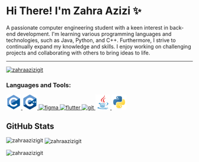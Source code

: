 # Hi There! I'm Zahra Azizi ✨
 A passionate computer engineering student with a keen interest in back-end development. I'm learning various programming languages and technologies, such as Java, Python, and C++. Furthermore, I strive to continually expand my knowledge and skills. I enjoy working on challenging projects and collaborating with others to bring ideas to life.
 
---
  
<p align="left"> <a href="https://github.com/ryo-ma/github-profile-trophy"><img src="https://github-profile-trophy.vercel.app/?username=zahraazizigit" alt="zahraazizigit" /></a> </p>  
 
<h3 align="left">Languages and Tools:</h3>  


<p align="left"> <a href="https://www.cprogramming.com/" target="_blank" rel="noreferrer"> <img src="https://raw.githubusercontent.com/devicons/devicon/master/icons/c/c-original.svg" alt="c" width="40" height="40"/> </a> <a href="https://www.w3schools.com/cpp/" target="_blank" rel="noreferrer"> <img src="https://raw.githubusercontent.com/devicons/devicon/master/icons/cplusplus/cplusplus-original.svg" alt="cplusplus" width="40" height="40"/> </a> <a href="https://www.figma.com/" target="_blank" rel="noreferrer"> <img src="https://www.vectorlogo.zone/logos/figma/figma-icon.svg" alt="figma" width="40" height="40"/> </a> <a href="https://flutter.dev" target="_blank" rel="noreferrer"> <img src="https://www.vectorlogo.zone/logos/flutterio/flutterio-icon.svg" alt="flutter" width="40" height="40"/> </a> <a href="https://git-scm.com/" target="_blank" rel="noreferrer"> <img src="https://www.vectorlogo.zone/logos/git-scm/git-scm-icon.svg" alt="git" width="40" height="40"/> </a> <a href="https://www.java.com" target="_blank" rel="noreferrer"> <img src="https://raw.githubusercontent.com/devicons/devicon/master/icons/java/java-original.svg" alt="java" width="40" height="40"/> </a> <a href="https://www.python.org" target="_blank" rel="noreferrer"> <img src="https://raw.githubusercontent.com/devicons/devicon/master/icons/python/python-original.svg" alt="python" width="40" height="40"/> </a> </p>  

 ##  GitHub Stats
<p><img align="left" src="https://github-readme-stats.vercel.app/api/top-langs?username=zahraazizigit&show_icons=true&locale=en&layout=compact" alt="zahraazizigit" /></p>  
  
<p>&nbsp;<img align="center" src="https://github-readme-stats.vercel.app/api?username=zahraazizigit&show_icons=true&locale=en" alt="zahraazizigit" /></p>  
  
<p><img align="center" src="https://github-readme-streak-stats.herokuapp.com/?user=zahraazizigit&" alt="zahraazizigit" /></p>
